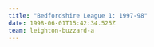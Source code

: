 ```yaml
---
title: "Bedfordshire League 1: 1997-98"
date: 1998-06-01T15:42:34.525Z
team: leighton-buzzard-a
---
```


